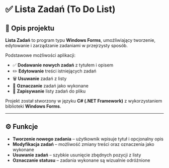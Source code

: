 # ✅ Lista Zadań (To Do List)

## 📌 Opis projektu

**Lista Zadań** to program typu **Windows Forms**, umożliwiający tworzenie, edytowanie i zarządzanie zadaniami w przejrzysty sposób.

Podstawowe możliwości aplikacji:
- ✅ **Dodawanie nowych zadań** z tytułem i opisem  
- ✏️ **Edytowanie** treści istniejących zadań  
- 🗑️ **Usuwanie** zadań z listy  
- 📌 **Oznaczanie** zadań jako wykonane  
- 💾 **Zapisywanie** listy zadań do pliku

Projekt został stworzony w języku **C# (.NET Framework)** z wykorzystaniem biblioteki **Windows Forms**.

---

## ⚙️ Funkcje

- **Tworzenie nowego zadania** – użytkownik wpisuje tytuł i opcjonalny opis  
- **Modyfikacja zadań** – możliwość zmiany treści oraz oznaczenia jako wykonane  
- **Usuwanie zadań** – szybkie usunięcie zbędnych pozycji z listy  
- **Oznaczanie statusu** – zadania wykonane są wizualnie odróżnione  
